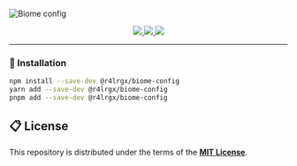 ![Biome config](https://github.com/user-attachments/assets/da2af72e-4d8f-4159-a8b4-674e133cdf0c)

<div align="center">
  <a aria-label="Formatted with Biome" href="https://biomejs.dev/">
    <img src="https://img.shields.io/static/v1?color=60a5fa&logo=biome&label=Formatted%20with&message=Biome"/>
  </a>
  <a aria-label="Version" href="https://www.npmjs.com/package/@r4lrgx/biome-config">
    <img src="https://img.shields.io/npm/v/@r4lrgx/biome-config?color=&logo=npm&label=Version"/>
  </a>
  <a aria-label="Weekly Downloads" href="https://www.npmjs.com/package/@r4lrgx/biome-config">
    <img src="https://img.shields.io/npm/dw/@r4lrgx/biome-config?color=&logo=npm&label=Downloads"/>
  </a>
</div>

---

### 💾 Installation

```bash
npm install --save-dev @r4lrgx/biome-config
yarn add --save-dev @r4lrgx/biome-config
pnpm add --save-dev @r4lrgx/biome-config
```

## 📋 License

This repository is distributed under the terms of the **[MIT License](LICENSE.md)**.
